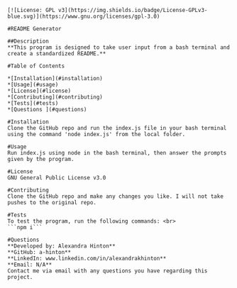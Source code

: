 
    [![License: GPL v3](https://img.shields.io/badge/License-GPLv3-blue.svg)](https://www.gnu.org/licenses/gpl-3.0)

    #README Generator

    ##Description
    **This program is designed to take user input from a bash terminal and create a standardized README.**

    #Table of Contents

    *[Installation](#installation)
    *[Usage](#usage)
    *[License](#license)
    *[Contributing](#contributing)
    *[Tests](#tests)
    *[Questions ](#questions)

    #Installation
    Clone the GitHub repo and run the index.js file in your bash terminal using the command 'node index.js' from the local folder.

    #Usage
    Run index.js using node in the bash terminal, then answer the prompts given by the program.

    #License
    GNU General Public License v3.0

    #Contributing
    Clone the GitHub repo and make any changes you like. I will not take pushes to the original repo.

    #Tests
    To test the program, run the following commands: <br>
    ```npm i```

    #Questions
    **Developed by: Alexandra Hinton**
    **GitHub: a-hinton**
    **LinkedIn: www.linkedin.com/in/alexandrakhinton**
    **Email: N/A**
    Contact me via email with any questions you have regarding this project.